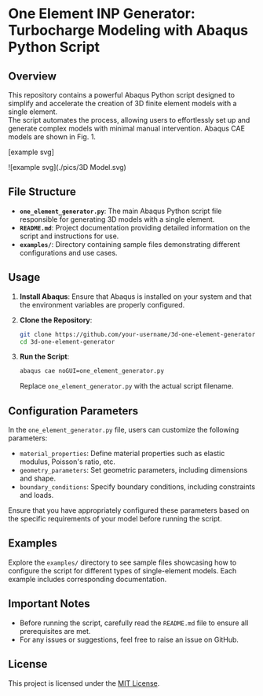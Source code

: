 # One Element INP Generator: Turbocharge Modeling with Abaqus Python Script

## Overview

This repository contains a powerful Abaqus Python script designed to simplify and accelerate the creation of 3D finite element models with a single element.  
The script automates the process, allowing users to effortlessly set up and generate complex models with minimal manual intervention. Abaqus CAE models are shown in Fig. 1.

[example svg]

![example svg](./pics/3D Model.svg)

## File Structure

- **`one_element_generator.py`**: The main Abaqus Python script file responsible for generating 3D models with a single element.
- **`README.md`**: Project documentation providing detailed information on the script and instructions for use.
- **`examples/`**: Directory containing sample files demonstrating different configurations and use cases.

## Usage

1. **Install Abaqus**: Ensure that Abaqus is installed on your system and that the environment variables are properly configured.

2. **Clone the Repository**:

    ```bash
    git clone https://github.com/your-username/3d-one-element-generator.git
    cd 3d-one-element-generator
    ```

3. **Run the Script**:

    ```bash
    abaqus cae noGUI=one_element_generator.py
    ```

    Replace `one_element_generator.py` with the actual script filename.

## Configuration Parameters

In the `one_element_generator.py` file, users can customize the following parameters:

- `material_properties`: Define material properties such as elastic modulus, Poisson's ratio, etc.
- `geometry_parameters`: Set geometric parameters, including dimensions and shape.
- `boundary_conditions`: Specify boundary conditions, including constraints and loads.

Ensure that you have appropriately configured these parameters based on the specific requirements of your model before running the script.

## Examples

Explore the `examples/` directory to see sample files showcasing how to configure the script for different types of single-element models. Each example includes corresponding documentation.

## Important Notes

- Before running the script, carefully read the `README.md` file to ensure all prerequisites are met.
- For any issues or suggestions, feel free to raise an issue on GitHub.

## License

This project is licensed under the [MIT License](LICENSE).

